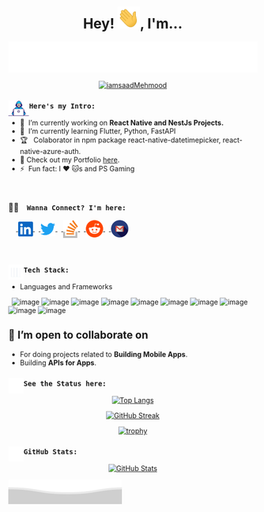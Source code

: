 <div align="center">
  <h1> Hey! <img  alt="reddit" width="45px" src="https://raw.githubusercontent.com/iamsaadMehmood/iamsaadMehmood/main/gifs/hy.gif"/>,  I'm...</h1>
  <p>
    <a href="https://saadmehmood.netlify.app/">
      <img src = "https://raw.githubusercontent.com/iamsaadMehmood/iamsaadMehmood/main/MyName.svg">
      <p align="middle"> <img src="https://komarev.com/ghpvc/?username=iamsaadMehmood&label=Profile%20views&color=db7093&style=plastic"   alt="iamsaadMehmood" /> </p>
    </a>
  </p>
</div>

### <img align="left" src="https://raw.githubusercontent.com/iamsaadMehmood/iamsaadMehmood/main/gifs/developer.gif" height="31px" /> `Here's my Intro:`
- 🔭 &nbsp;I’m currently working on <b>React Native and NestJs Projects.</b>
- 🌱 &nbsp;I’m currently learning Flutter, Python, FastAPI 
- 🏆 &nbsp; Colaborator in npm package react-native-datetimepicker, react-native-azure-auth.
- 🔖 Check out my Portfolio <a href ="https://saadmehmood.netlify.app/" target="_blank" >here</a>.
- ⚡ &nbsp;Fun fact: I :heart: :cat:s and PS Gaming
<br/>

### 🤝🏻 &ensp;  `Wanna Connect? I'm here:`

&nbsp;&nbsp;&nbsp;&nbsp;<a href="https://www.linkedin.com/in/iamsaadMehmood/">
  <img align="center" alt="LinkedIn" width="30px" src="https://raw.githubusercontent.com/iamsaadMehmood/iamsaadMehmood/main/assets/linkedin.svg" />
</a>
&nbsp;&nbsp;<a href="https://twitter.com/iamsaadMehmood">
  <img align="center" alt="Twitter" width="30px" src="https://raw.githubusercontent.com/iamsaadMehmood/iamsaadMehmood/main/assets/twitter.svg"/>
</a>
&nbsp;&nbsp;<a href="https://stackoverflow.com/users/16981415/saad-mehmood">
  <img align="center" alt="stack overflow" width="30px" src="https://raw.githubusercontent.com/iamsaadMehmood/iamsaadMehmood/main/assets/stack-overflow.svg"/>
</a>
&nbsp;&nbsp;<a href="https://www.reddit.com/user/real_warriorex">
  <img align="center" alt="reddit" width="35px" src="https://raw.githubusercontent.com/iamsaadMehmood/iamsaadMehmood/main/assets/reddit.svg"/>
</a>
&nbsp;&nbsp;<a href="mailto:saad.mahmood.904@gmail.com">
  <img align="center" alt="gmail" width="35px" src="https://raw.githubusercontent.com/iamsaadMehmood/iamsaadMehmood/main/assets/gmail.svg"/>
</a>

<br /> 

<!-- Tech Stack -- Starts -->
### <img align="left" src="https://raw.githubusercontent.com/iamsaadMehmood/iamsaadMehmood/main/gifs/techStack.gif" height="31px"> `Tech Stack:`

- Languages and Frameworks

<div gap='4 4'>
  
  &ensp;![image](https://img.shields.io/badge/JavaScript-000000?style=for-the-badge&logo=javascript&logoColor=F7DF1E)
  ![image](https://img.shields.io/badge/TypeScript-000000?style=for-the-badge&logo=typescript&logoColor=blue)
  ![image](https://img.shields.io/badge/React-000000?style=for-the-badge&logo=react&logoColor=blue)
  ![image](https://img.shields.io/badge/React_Native-000000?style=for-the-badge&logo=react&logoColor=blue)
  ![image](https://img.shields.io/badge/Node.JS-000000?style=for-the-badge&logo=node.js&logoColor=026e00)
  ![image](https://img.shields.io/badge/Nest.js-000000?style=for-the-badge&logo=nestjs&logoColor=ea2845)
  ![image](https://img.shields.io/badge/Flutter-000000?style=for-the-badge&logo=Flutter&logoColor=4285F4)
  ![image](https://img.shields.io/badge/Dart-000000?style=for-the-badge&logo=dart&logoColor=00599C)
  ![image](https://img.shields.io/badge/Python-000000?style=for-the-badge&logo=python&logoColor=white)
  ![image](https://img.shields.io/badge/FastAPI-000000?style=for-the-badge&logo=fastapi&logoColor=009688)
  
</div>


<!-- - Cloud and Hosting services

  ![image](https://img.shields.io/badge/Google_Cloud-4285F4?style=for-the-badge&logo=google-cloud&logoColor=white)
  ![image](https://img.shields.io/badge/netlify-000000?style=for-the-badge&logo=netlify&logoColor=31c9c9)

- Backend Frameworks

  ![image](https://img.shields.io/badge/Nest.js-000000?style=for-the-badge&logo=nestjs&logoColor=red)
  ![image](https://img.shields.io/badge/Express.js-000000?style=for-the-badge&logo=express&logoColor=white)

- Database

  <img alt="Firebase" src ="https://img.shields.io/badge/Firebase-%2307405e.svg?&style=for-the-badge&logo=firebase&logoColor=white"/>
  <img alt="MongoDB" src ="https://img.shields.io/badge/MongoDB-4EA94B?style=for-the-badge&logo=mongodb&logoColor=white"/>
-->
 ## 👯 I’m open to collaborate on

- For doing projects related to **Building Mobile Apps**.
- Building **APIs for Apps**. 

### <img align="left" src="https://raw.githubusercontent.com/iamsaadMehmood/iamsaadMehmood/main/gifs/graphUp.gif" height="31px"> `See the Status here:`

<div align="center">

[![Top Langs](https://github-readme-stats.vercel.app/api/top-langs/?username=iamsaadMehmood&layout=compact&theme=vision-friendly-dark)](https://github.com/iamsaadMehmood/github-readme-stats)

[![GitHub Streak](http://github-readme-streak-stats.herokuapp.com?user=iamsaadMehmood&theme=vision-friendly-dark)](https://git.io/streak-stats)


[![trophy](https://github-profile-trophy.vercel.app/?username=iamsaadMehmood&theme=gruvbox)](https://github.com/iamsaadMehmood/github-profile-trophy)

</div>

### <img align="left" src="https://raw.githubusercontent.com/iamsaadMehmood/iamsaadMehmood/main/gifs/graphUp.gif" height="31px"> `GitHub Stats:`

<div align="center">

[![GitHub Stats](https://github-readme-stats.vercel.app/api?username=iamsaadMehmood&show_icons=true&theme=vision-friendly-dark)](https://github.com/anuraghazra/github-readme-stats)

</div>
<!--<p align="center"> <img src="https://github-readme-stats.vercel.app/api?username=iamsaadMehmood&show_icons=true&theme=vision-friendly-dark" alt="github stats" />
-->


<a href="https://saadmehmood.netlify.app/">
  <img align="middle" src = "https://raw.githubusercontent.com/iamsaadMehmood/iamsaadMehmood/main/assets/bottomFooter.svg">
</a>
